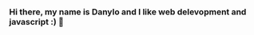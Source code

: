 ### Hi there, my name is Danylo and I like web delevopment and javascript :) 👋

<!--
**dsantoro/dsantoro** is a ✨ _special_ ✨ repository because its `README.md` (this file) appears on your GitHub profile.

Here are some ideas to get you started:


-->

